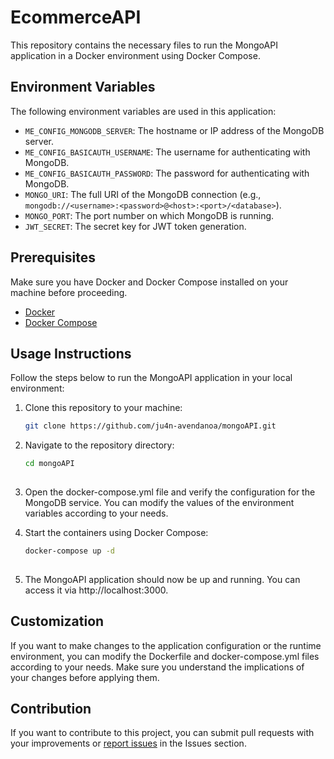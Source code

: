 # EcommerceAPI

This repository contains the necessary files to run the MongoAPI application in a Docker environment using Docker Compose.

## Environment Variables

The following environment variables are used in this application:

- `ME_CONFIG_MONGODB_SERVER`: The hostname or IP address of the MongoDB server.
- `ME_CONFIG_BASICAUTH_USERNAME`: The username for authenticating with MongoDB.
- `ME_CONFIG_BASICAUTH_PASSWORD`: The password for authenticating with MongoDB.
- `MONGO_URI`: The full URI of the MongoDB connection (e.g., `mongodb://<username>:<password>@<host>:<port>/<database>`).
- `MONGO_PORT`: The port number on which MongoDB is running.
- `JWT_SECRET`: The secret key for JWT token generation.

## Prerequisites

Make sure you have Docker and Docker Compose installed on your machine before proceeding.

- [Docker](https://docs.docker.com/get-docker/)
- [Docker Compose](https://docs.docker.com/compose/install/)

## Usage Instructions

Follow the steps below to run the MongoAPI application in your local environment:

1. Clone this repository to your machine:

   ```bash
   git clone https://github.com/ju4n-avendanoa/mongoAPI.git

2. Navigate to the repository directory:

   ```bash
   cd mongoAPI
  
3. Open the docker-compose.yml file and verify the configuration for the MongoDB service. You can modify the values of the environment variables according to your needs.

4. Start the containers using Docker Compose:
  
   ```bash
   docker-compose up -d
  
 5. The MongoAPI application should now be up and running. You can access it via http://localhost:3000.

## Customization

If you want to make changes to the application configuration or the runtime environment, you can modify the Dockerfile and docker-compose.yml files according to your needs. Make sure you understand the implications of your changes before applying them.

## Contribution

If you want to contribute to this project, you can submit pull requests with your improvements or [report issues](https://github.com/ju4n-avendanoa/mongoAPI/issues) in the Issues section.
